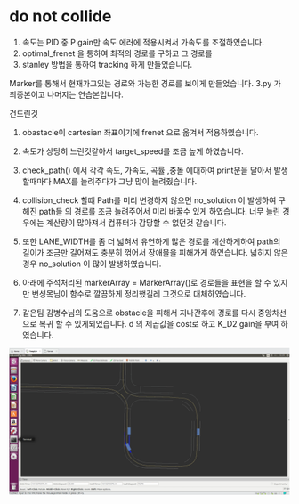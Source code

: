 # do not collide 

1. 속도는 PID 중 P gain만 속도 에러에 적용시켜서 가속도를 조절하였습니다. 
2. optimal_frenet 을 통하여 최적의 경로를 구하고 그 경로를
3. stanley 방법을 통하여 tracking 하게 만들었습니다.

Marker를 통해서 현재가고있는 경로와 가능한 경로를 보이게 만들었습니다.
3.py 가 최종본이고 나머지는 연습본입니다.

건드린것
1. obastacle이 cartesian 좌표이기에 frenet 으로 옮겨서 적용하였습니다.

2. 속도가 상당히 느린것같아서 target_speed를 조금 높게 하였습니다.

3. check_path() 에서 각각 속도, 가속도, 곡률 ,충돌 에대하여 print문을 달아서 발생할때마다 MAX를 늘려주다가 그냥 많이 늘려줬습니다.

4. collision_check 할떄 Path를 미리 변경하지 않으면 no_solution 이 발생하여 구해진 path들 의 경로를 조금 늘려주어서
미리 바꿀수 있게 하였습니다. 너무 늘린 경우에는 계산량이 많아져서 컴퓨터가 감당할 수 없던것 같습니다.

5. 또한 LANE_WIDTH를 좀 더 넓혀서 유연하게 많은 경로를 계산하게하여 path의 길이가 조금만 길어져도 충분히 꺾어서 장애물을 피해가게 하였습니다.
넓히지 않은경우 no_solution 이 많이 발생하였습니다.

6. 아래에 주석처리된 markerArray = MarkerArray()로 경로들을 표현을 할 수 있지만 변성목님이 함수로 깔끔하게 정리했길레 그것으로 대체하였습니다.

7. 같은팀 김병수님의 도움으로 obstacle을 피해서 지나간후에 경로를 다시 중앙차선으로 복귀 할 수 있게되었습니다. d 의 제곱값을 cost로 하고 K_D2 gain을 
부여 하였습니다. 

![Screenshot](capture.png)
